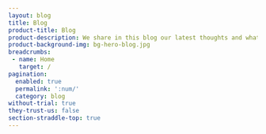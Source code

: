 ```yaml
---
layout: blog
title: Blog
product-title: Blog
product-description: We share in this blog our latest thoughts and what we've learned working with partners and customers.
product-background-img: bg-hero-blog.jpg
breadcrumbs:
 - name: Home
   target: /
pagination:
  enabled: true
  permalink: ':num/'
  category: blog
without-trial: true
they-trust-us: false
section-straddle-top: true
---
```

